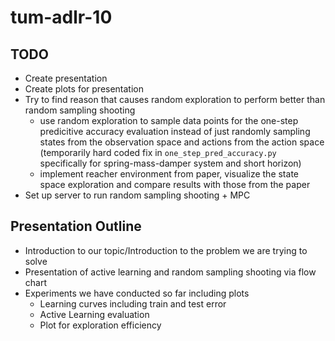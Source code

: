 # tum-adlr-10
## TODO
- Create presentation
- Create plots for presentation
- Try to find reason that causes random exploration to perform better than random sampling shooting
  - use random exploration to sample data points for the one-step predicitive accuracy evaluation
    instead of just randomly sampling states from the observation space and actions from the action space
    (temporarily hard coded fix in `one_step_pred_accuracy.py` specifically for spring-mass-damper system
    and short horizon)
  - implement reacher environment from paper, visualize the state space exploration and compare results with
    those from the paper
- Set up server to run random sampling shooting + MPC

## Presentation Outline
- Introduction to our topic/Introduction to the problem we are trying to solve
- Presentation of active learning and random sampling shooting via flow chart
- Experiments we have conducted so far including plots
  - Learning curves including train and test error
  - Active Learning evaluation
  - Plot for exploration efficiency
